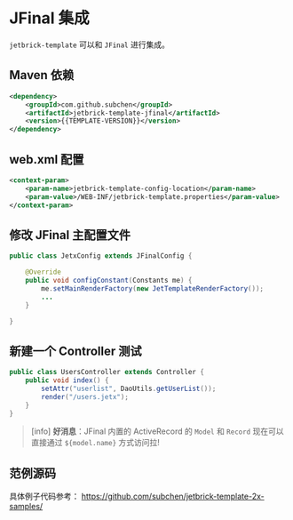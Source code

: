 JFinal 集成
============================

`jetbrick-template` 可以和 `JFinal` 进行集成。


Maven 依赖
------------------

```xml
<dependency>
    <groupId>com.github.subchen</groupId>
    <artifactId>jetbrick-template-jfinal</artifactId>
    <version>{{TEMPLATE-VERSION}}</version>
</dependency>
```


web.xml 配置
----------------------------------------------

```xml
<context-param>
    <param-name>jetbrick-template-config-location</param-name>
    <param-value>/WEB-INF/jetbrick-template.properties</param-value>
</context-param>
```


修改 JFinal 主配置文件
--------------------------

```java
public class JetxConfig extends JFinalConfig {

    @Override
    public void configConstant(Constants me) {
        me.setMainRenderFactory(new JetTemplateRenderFactory());
        ...
    }

}
```

新建一个 Controller 测试
--------------------------

```java
public class UsersController extends Controller {
    public void index() {
        setAttr("userlist", DaoUtils.getUserList());
        render("/users.jetx");
    }
}
```

> [info] **好消息**：JFinal 内置的 ActiveRecord 的 `Model` 和 `Record` 现在可以直接通过 `${model.name}` 方式访问拉!


范例源码
--------------------------------


具体例子代码参考： https://github.com/subchen/jetbrick-template-2x-samples/


